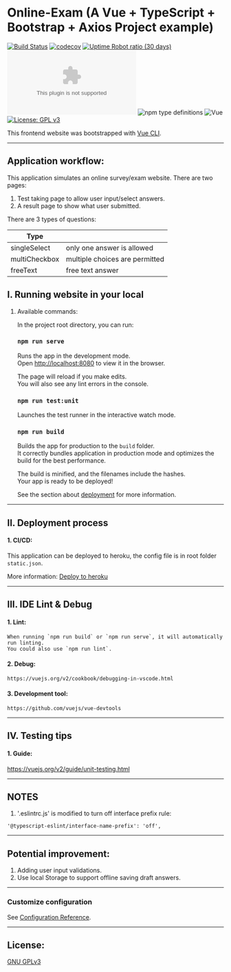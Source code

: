 # Online-Exam (A Vue + TypeScript + Bootstrap + Axios Project example)
[![Build Status](https://travis-ci.com/jingbojin/exam.svg?token=AiCM6zPJxbZCtuxqfTpu&branch=master)](https://travis-ci.com/jingbojin/exam)
[![codecov](https://codecov.io/gh/jingbojin/exam/branch/master/graph/badge.svg)](https://codecov.io/gh/jingbojin/exam)
[![Uptime Robot ratio (30 days)](https://img.shields.io/uptimerobot/ratio/m785725864-85305093236c6fea5c07351a)](https://uptimerobot.com/dashboard#785725864)
[![Website exam.jingbojin.com](https://img.shields.io/website-up-down-green-red/http/exam.jingbojin.com)](https://exam.jingbojin.com/)
![npm type definitions](https://img.shields.io/npm/types/typescript?label=TS)
![Vue](https://img.shields.io/badge/vue-2.x-brightgreen.svg)
[![License: GPL v3](https://img.shields.io/badge/License-GPLv3-blue.svg)](https://www.gnu.org/licenses/gpl-3.0)

This frontend website was bootstrapped with [Vue CLI](https://cli.vuejs.org/).

***
## Application workflow:
This application simulates an online survey/exam website. 
There are two pages:
1. Test taking page to allow user input/select answers.
2. A result page to show what user submitted.

There are 3 types of questions:

| Type          |                                |
| ------------- |:-------------------------------|
| singleSelect  | only one answer is allowed     |
| multiCheckbox | multiple choices are permitted |
| freeText      | free text answer               |

## I. Running website in your local
1. Available commands: 

    In the project root directory, you can run:
    
    ### `npm run serve`
    
    Runs the app in the development mode.<br>
    Open [http://localhost:8080](http://localhost:8080) to view it in the browser.
    
    The page will reload if you make edits.<br>
    You will also see any lint errors in the console.
    
    ### `npm run test:unit`
    
    Launches the test runner in the interactive watch mode.<br>
    
    ### `npm run build`
    
    Builds the app for production to the `build` folder.<br>
    It correctly bundles application in production mode and optimizes the build for the best performance.
    
    The build is minified, and the filenames include the hashes.<br>
    Your app is ready to be deployed!
    
    See the section about [deployment](https://cli.vuejs.org/guide/deployment.html#general-guidelines) for more information.
***

## II. Deployment process
#### 1. CI/CD:
This application can be deployed to heroku, the config file is in root folder `static.json`.

More information:
[Deploy to heroku](https://cli.vuejs.org/guide/deployment.html#heroku)

***
## III. IDE Lint & Debug
#### 1. Lint: 
    When running `npm run build` or `npm run serve`, it will automatically run linting. 
    You could also use `npm run lint`. 

#### 2. Debug: 
    https://vuejs.org/v2/cookbook/debugging-in-vscode.html

#### 3. Development tool: 
    https://github.com/vuejs/vue-devtools
    
***
## IV. Testing tips
#### 1. Guide:
https://vuejs.org/v2/guide/unit-testing.html

***
## NOTES
1. '.eslintrc.js' is modified to turn off interface prefix rule:
```
'@typescript-eslint/interface-name-prefix': 'off',
```

***
## Potential improvement:
1. Adding user input validations.
2. Use local Storage to support offline saving draft answers. 

***
### Customize configuration
See [Configuration Reference](https://cli.vuejs.org/config/).

***
## License:
[GNU GPLv3](https://choosealicense.com/licenses/gpl-3.0/)
